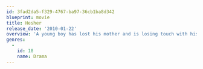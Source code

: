 ```yaml
---
id: 3fad2da5-f329-4767-ba97-36cb1ba8d342
blueprint: movie
title: Hesher
release_date: '2010-01-22'
overview: 'A young boy has lost his mother and is losing touch with his father and the world around him. Then he meets Hesher who manages to make his life even more chaotic.'
genres:
  -
    id: 18
    name: Drama
---
```

